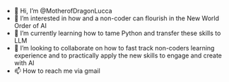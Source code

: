 - 👋 Hi, I’m @MotherofDragonLucca
- 👀 I’m interested in how and a non-coder can flourish in the New World Order of AI
- 🌱 I’m currently learning how to tame Python and transfer these skills to LLM
- 💞️ I’m looking to collaborate on how to fast track non-coders learning experience and to practically apply the new skills to engage and create with AI
- 📫 How to reach me via gmail

<!---
MotherofDragonLucca/MotherofDragonLucca is a ✨ special ✨ repository because its `README.md` (this file) appears on your GitHub profile.
You can click the Preview link to take a look at your changes.
--->
